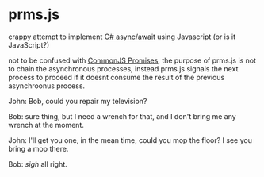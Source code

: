 prms.js
=======

crappy attempt to implement [C# async/await](http://msdn.microsoft.com/en-us/library/vstudio/hh873191.aspx) using Javascript (or is it JavaScript?)

not to be confused with [CommonJS Promises](http://wiki.commonjs.org/wiki/Promises/A), the purpose of prms.js is not to chain the asynchronous processes, instead prms.js signals the next process to proceed if it doesnt consume the result of the previous asynchroonus process.

John: Bob, could you repair my television?

Bob: sure thing, but I need a wrench for that, and I don't bring me any wrench at the moment.

John: I'll get you one, in the mean time, could you mop the floor? I see you bring a mop there.

Bob: *sigh* all right.

